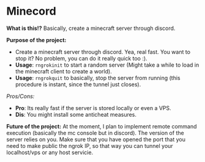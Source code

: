 # Minecord
**What is this!?**
Basically, create a minecraft server through discord.

__Purpose of the project:__
- Create a minecraft server through discord. Yea, real fast. You want to stop it? No problem, you can do it really quick too :).
- **Usage**: `rngrokinit` to start a random server (Might take a while to load in the minecraft client to create a world).
- **Usage**: `rngrokquit` to basically, stop the server from running (this procedure is instant, since the tunnel just closes).

_Pros/Cons:_
- **Pro**: Its really fast if the server is stored locally or even a VPS.
- **Dis**: You might install some anticheat measures.

__Future of the project:__
At the moment, I plan to implement remote command execution (basically the mc console but in discord).
The version of the server relies on you. Make sure that you have opened the port that you need to make
public the ngrok IP, so that way you can tunnel your localhost/vps or any host servicie.
